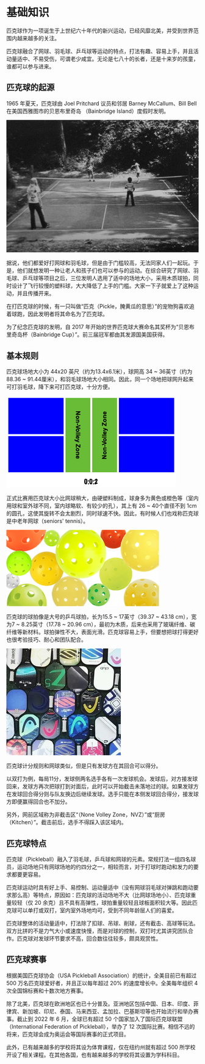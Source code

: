 # 基础知识

匹克球作为一项诞生于上世纪六十年代的新兴运动，已经风靡北美，并受到世界范围内越来越多的关注。

匹克球融合了网球、羽毛球、乒乓球等运动的特点，打法有趣、容易上手，并且活动量适中、不易受伤，可谓老少咸宜。无论是七八十的长者，还是十来岁的孩童，谁都可以参与进来。

## 匹克球的起源

1965 年夏天，匹克球由 Joel Pritchard 议员和邻居 Barney McCallum、Bill Bell 在美国西雅图市的贝恩布里奇岛 （Bainbridge Island）度假时发明。

![pickleball-born](_images/pickleball-born.png)

据说，他们都爱好打网球和羽毛球，但是由于门槛较高，无法同家人们一起玩。于是，他们就想发明一种让老人和孩子们也可以参与的运动。在综合研究了网球、羽毛球、乒乓球等项目之后，三位发明人选用了适中的场地大小，采用木质球拍，同时设计了飞行较慢的塑料球，大大降低了上手的门槛。大家一下子就爱上了这种运动，并且传播开来。
 
在打匹克球的时候，有一只叫做“匹克（Pickle，腌黄瓜的意思）”的宠物狗喜欢追着球跑，因此发明者将其命名为了匹克球。
 
为了纪念匹克球的发明，自 2017 年开始的世界匹克球大赛命名其奖杯为“贝恩布里奇岛杯（Bainbridge Cup）”。前三届冠军都由其发源国美国获得。

## 基本规则

匹克球场地大小为 44x20 英尺（约为13.4x6.1米），球网高 34 ~ 36英寸（约为88.36 ~ 91.44厘米），和羽毛球场地大小相同。因此，同一个场地把球网升起来可打羽毛球，降下来可打匹克球，十分方便。

![Pickelball Court](_images/pickleball_court.png)

正式比赛用匹克球大小比网球稍大，由硬塑料制成，球身多为黄色或橙色等（室内用球和室外球不同，室内球略软、有较少的孔），其上有 26 ~ 40个直径不到 1cm的圆孔，这使其旋转不会太剧烈，同时球速不快。因此，有时候人们也戏称匹克球是中老年网球（seniors' tennis）。

![various-type-balls](_images/various-type-balls.png)

匹克球的球拍像是大号的乒乓球拍，长为15.5 ~ 17英寸（39.37 ~ 43.18 cm），宽为7 ~ 8.25英寸（17.78 ~ 20.96 cm），最初为木质，后来也采用了玻璃纤维、碳纤维等新材料。球拍弹性不大，表面光滑。匹克球容易上手，但要想把球打得更好也很考验技巧、耐心和团队配合。

![pickleball-paddles](_images/pickleball-paddles.png)

匹克球计分规则和网球类似，但是只有发球方在其回合可以得分。

以双打为例，每局11分，发球侧两名选手各有一次发球机会。发球后，对方接发球回来，发球方再次把球打到对面后，此时可以开始截击未落地过的球。如果发球方在发球回合得分则与队友换边后继续发球。选手只能在本侧发球回合得分，接发球方即便赢得回合也不加分。

另外，网前区域称为非截击区“（None Volley Zone，NVZ）”或“厨房（Kitchen）”。截击前后，选手不得踩入该区域内。

## 匹克球特点

匹克球（Pickleball）融入了羽毛球，乒乓球和网球的元素。常规打法一组四名球员，运动场地只有网球场地的约四分之一，相较而言，对于打球时跑动和发力的要求都要更容易。

匹克球运动时具有好上手、易控制、运动量适中（没有网球羽毛球对弹跳和跑动要求那么高）等特点，原因如：匹克球的活动场地不大（比网球场地小）、匹克球重量较轻（仅 20 余克）且不具有高弹性，球拍重量较轻且球板面积较大等。因此匹克球可以单打或双打，室内室外场地均可，受到不同年龄层人们的喜爱。

匹克球整体的活动量适中，打法除了扣球、吊球、削球，还有截击、高球等玩法。双方比拼的不是力气大小或速度快慢，而是对球的控制，双打时尤其讲究团队合作。匹克球对发球环节要求不高，回合数往往较多，颇具观赏性。

## 匹克球赛事

根据美国匹克球协会（USA Pickleball Association）的统计，全美目前已有超过 500 万名匹克球爱好者，并且正以每年超过 20% 的速度增长中。全美每年组织 4 次全国锦标赛和十数次地方赛事。

除了北美，匹克球在欧洲地区也已十分普及。亚洲地区包括中国、日本、印度、菲律宾、新加坡、印尼、泰国、马来西亚、孟加拉、巴基斯坦等也开始流行和举办赛事。截止到 2022 年 6 月，全球已有超过 50 个国家加入了国际匹克球联盟（International Federation of Pickleball），举办了 12 次国际比赛。相信不远的将来，匹克球会成为奥运会等国际赛事的正式项目。

此外，已有越来越多的学校将其设为体育课程，仅在纽约州就有超过 500 所学校开设了相关课程。在其他各国，也有越来越多的学校将其设置为学科科目。

